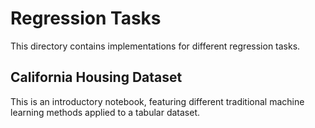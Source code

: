 # Regression Tasks

This directory contains implementations for different regression tasks.

## California Housing Dataset

This is an introductory notebook, featuring different traditional
machine learning methods applied to a tabular dataset.

